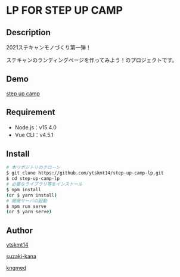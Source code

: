 LP FOR STEP UP CAMP
====

## Description
2021ステキャンモノづくり第一弾！

ステキャンのランディングページを作ってみよう！のプロジェクトです。

## Demo
[step up camp](https://step-up-camp-572f4.firebaseapp.com/)

## Requirement
* Node.js：v15.4.0
* Vue CLI：v4.5.1
## Install

```sh
# 本リポジトリのクローン
$ git clone https://github.com/ytskmt14/step-up-camp-lp.git
$ cd step-up-camp-lp
# 必要なライブラリ等をインストール
$ npm install
(or $ yarn install)
# 開発サーバの起動
$ npm run serve
(or $ yarn serve)
```

## Author

[ytskmt14](https://github.com/ytskmt14)

[suzaki-kana](https://github.com/suzaki-kana)

[kngmed](https://github.com/kngmed)
